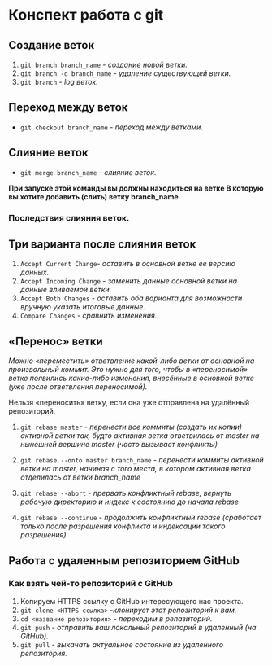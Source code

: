   # Конспект работа с git

  ## Создание веток 

1. `git branch branch_name` *- создание новой ветки.*
2. `git branch -d branch_name` *- удаление существующей ветки.*
3. `git branch` *- log веток.* 

 ## Переход между веток 

 * `git checkout branch_name` *- переход между ветками.*

  ## Слияние веток 

  *   `git merge branch_name` *- слияние веток.* 
  
  **При запуске этой команды вы должны находиться на ветке **В** которую вы хотите добавить (слить) ветку branch_name**

 ### Последствия слияния веток.

## Три варианта после слияния веток 

1. `Accept Current Change`*- оставить в основной ветке ее версию данных.*
2. `Accept Incoming Change` *- заменить данные основной ветки на данные вливаемой ветки.*
3. `Accept Both Changes` *- оставить оба варианта для возможности вручную указать итоговые данные.*
4. `Compare Changes` *- сравнить изменения.*

## «Перенос» ветки

*Можно «переместить» ответвление какой-либо ветки от основной на произвольный коммит. Это нужно для того, чтобы в «переносимой» ветке появились какие-либо изменения, внесённые в основной ветке (уже после ответвления переносимой).*

Нельзя «переносить» ветку, если она уже отправлена на удалённый репозиторий.

1. `git rebase master` *- перенести все коммиты (создать их копии) активной ветки так, будто активная ветка ответвилась от master на нынешней вершине master (часто вызывает конфликты)*

2. `git rebase --onto master branch_name` *- перенести коммиты активной ветки на master, начиная с того места, в котором активная ветка отделилась от ветки branch_name*

3. `git rebase --abort` *- прервать конфликтный rebase, вернуть рабочую директорию и индекс к состоянию до начала rebase*

4. `git rebase --continue` *- продолжить конфликтный rebase (сработает только после разрешения конфликта и индексации такого разрешения)*

## **Работа с удаленным репозиторием GitHub**

### Как взять чей-то репозиторий с GitHub

1. Копируем HTTPS ссылку c GitHub интересующего нас проекта.
2. `git clone <HTTPS ссылка>` *-клонирует этот репозиторий к вам.*
3. `cd <название репозитория>` *- переходим в репазиторий.*
4. `git push` *- отправить ваш локальный репозиторий в удаленный (на GitHub).*
6. `git pull` *- выкачать актуальное состояние из удаленного репозитория.*

